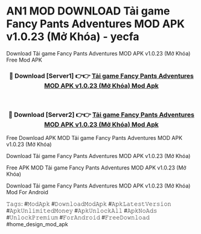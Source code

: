 # AN1 MOD DOWNLOAD Tải game Fancy Pants Adventures MOD APK v1.0.23 (Mở Khóa) - yecfa
Download Tải game Fancy Pants Adventures MOD APK v1.0.23 (Mở Khóa) Free Mod APK

<div align="center">
<h3>🔴 Download [Server1] 👉👉 <a href="https://apk-comot.site?title=Tải_game_Fancy_Pants_Adventures_MOD_APK_v1.0.23_(Mở_Khóa)">Tải game Fancy Pants Adventures MOD APK v1.0.23 (Mở Khóa) Mod Apk</a></h3><br>

<h3>🔴 Download [Server2] 👉👉 <a href="https://apk-comot.site?title=Tải_game_Fancy_Pants_Adventures_MOD_APK_v1.0.23_(Mở_Khóa)">Tải game Fancy Pants Adventures MOD APK v1.0.23 (Mở Khóa) Mod Apk</a></h3>
</div>


Free Download APK MOD Tải game Fancy Pants Adventures MOD APK v1.0.23 (Mở Khóa)

Download Tải game Fancy Pants Adventures MOD APK v1.0.23 (Mở Khóa) 

Free APK MOD Tải game Fancy Pants Adventures MOD APK v1.0.23 (Mở Khóa) 

Download Tải game Fancy Pants Adventures MOD APK v1.0.23 (Mở Khóa) Mod For Android

𝚃𝚊𝚐𝚜: #𝙼𝚘𝚍𝙰𝚙𝚔 #𝙳𝚘𝚠𝚗𝚕𝚘𝚊𝚍𝙼𝚘𝚍𝙰𝚙𝚔 #𝙰𝚙𝚔𝙻𝚊𝚝𝚎𝚜𝚝𝚅𝚎𝚛𝚜𝚒𝚘𝚗 #𝙰𝚙𝚔𝚄𝚗𝚕𝚒𝚖𝚒𝚝𝚎𝚍𝙼𝚘𝚗𝚎𝚢 #𝙰𝚙𝚔𝚄𝚗𝚕𝚘𝚌𝚔𝙰𝚕𝚕 #𝙰𝚙𝚔𝙽𝚘𝙰𝚍𝚜 #𝚄𝚗𝚕𝚘𝚌𝚔𝙿𝚛𝚎𝚖𝚒𝚞𝚖 #𝙵𝚘𝚛𝙰𝚗𝚍𝚛𝚘𝚒𝚍 #𝙵𝚛𝚎𝚎𝙳𝚘𝚠𝚗𝚕𝚘𝚊𝚍 #home_design_mod_apk